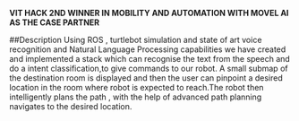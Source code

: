 **VIT HACK 2ND WINNER IN MOBILITY AND AUTOMATION WITH MOVEL AI AS THE CASE PARTNER**

##Description
Using ROS , turtlebot simulation and state of art voice recognition and Natural Language Processing capabilities we have created and implemented a stack which can recognise the text from the speech and do a intent classification,to give commands to our robot. A small submap of the destination room is displayed and then the user can pinpoint a desired location in the room where robot is expected to reach.The robot then intelligently plans the path , with the help of advanced path planning navigates to the desired location.
